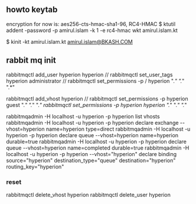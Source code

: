 ## howto keytab

encryption for now is: aes256-cts-hmac-sha1-96, RC4-HMAC
$ ktutil
addent -password -p amirul.islam -k 1 -e rc4-hmac
wkt amirul.islam.kt

$ kinit -kt amirul.islam.kt amirul.islam@BKASH.COM


## rabbit mq init

rabbitmqctl add_user hyperion hyperion
// rabbitmqctl set_user_tags hyperion administrator
// rabbitmqctl set_permissions -p / hyperion ".*" ".*" ".*"

rabbitmqctl add_vhost hyperion
// rabbitmqctl set_permissions -p hyperion guest ".*" ".*" ".*"
rabbitmqctl set_permissions -p hyperion hyperion ".*" ".*" ".*"

rabbitmqadmin -H localhost -u hyperion -p hyperion list vhosts
rabbitmqadmin -H localhost -u hyperion -p hyperion declare exchange --vhost=hyperion name=hyperion type=direct
rabbitmqadmin -H localhost -u hyperion -p hyperion declare queue --vhost=hyperion name=hyperion durable=true
rabbitmqadmin -H localhost -u hyperion -p hyperion declare queue --vhost=hyperion name=completed durable=true
rabbitmqadmin -H localhost -u hyperion -p hyperion --vhost="hyperion" declare binding source="hyperion" destination_type="queue" destination="hyperion" routing_key="hyperion"


### reset
rabbitmqctl delete_vhost hyperion
rabbitmqctl delete_user hyperion
